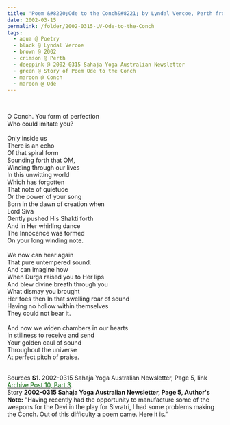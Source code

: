 ```yaml
---
title: 'Poem &#8220;Ode to the Conch&#8221; by Lyndal Vercoe, Perth from 2002-0315 Sahaja Yoga Australian Newsletter, Page 5'
date: 2002-03-15
permalink: /folder/2002-0315-LV-Ode-to-the-Conch
tags:
  - aqua @ Poetry
  - black @ Lyndal Vercoe
  - brown @ 2002
  - crimson @ Perth
  - deeppink @ 2002-0315 Sahaja Yoga Australian Newsletter
  - green @ Story of Poem Ode to the Conch
  - maroon @ Conch
  - maroon @ Ode
---
```


<br>

<p>
O Conch.
You form of perfection<br>
Who could imitate you?<br>
<br>
Only inside us<br>
There is an echo<br>
Of that spiral form<br>
Sounding forth that OM,<br>
Winding through our lives<br>
In this unwitting world<br>
Which has forgotten<br>
That note of quietude<br>
Or the power of your song<br>
Born in the dawn of creation when<br>
Lord Siva<br>
Gently pushed His Shakti forth<br>
And in Her whirling dance<br>
The Innocence was formed<br>
On your long winding note.<br>
<br>
We now can hear again<br>
That pure untempered sound.<br>
And can imagine how<br>
When Durga raised you to Her lips<br>
And blew divine breath through you<br>
What dismay you brought<br>
Her foes then In that swelling roar of sound<br>
Having no hollow within themselves<br>
They could not bear it.<br>
<br>
And now we widen chambers in our hearts<br>
In stillness to receive and send<br>
Your golden caul of sound<br>
Throughout the universe<br>
At perfect pitch of praise.<br>
</p>

<br>

<wave-list>
<list-title color="DarkSeaGreen" width="55">Sources</list-title>
  <list-item color="BlanchedAlmond"  width="280"><b>S1. </b> 2002-0315 Sahaja Yoga Australian Newsletter, Page 5, link </font> <a href="https://seven-teams.github.io/archives/2023/0817"><font color="DarkGreen">Archive Post 10, Part 3</font></a>.</list-item>
</wave-list>

<br>

<wave-list>
<list-title color="DarkSeaGreen" width="40">Story</list-title>
  <list-item color="BlanchedAlmond"  width="280"><b>2002-0315 Sahaja Yoga Australian Newsletter, Page 5, Author's Note:</b> "Having recently had the opportunity to manufacture some of the weapons for the Devi in the play for Sivratri, I had some problems making the Conch. Out of this difficulty a poem came. Here it is."</list-item>
</wave-list>